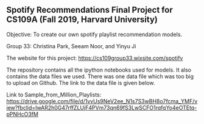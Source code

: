 ## Spotify Recommendations Final Project for CS109A (Fall 2019, Harvard University)

Objective: To create our own spotify playlist recommendation models.

Group 33: Christina Park, Seeam Noor, and Yinyu Ji

The website for this project: https://cs109group33.wixsite.com/spotify

The repository contains all the ipython notebooks used for models. It also contains the data files we used. There was one data file which was too big to upload on Github. The link to the data file is given below.

Link to Sample_from_Million_Playlists: https://drive.google.com/file/d/1vvUs9NeV2ee_N1s7S3wBH8o7fcma_YMF/view?fbclid=IwAR2h0G47rffZLUjF4PVm73qn69fS3LwSCFO1rqfqYo4eOTEtq-pPNHcO3fM
